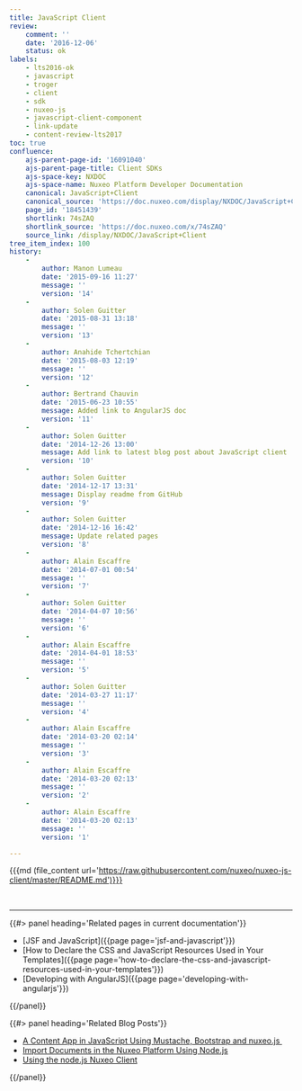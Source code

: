 ```yaml
---
title: JavaScript Client
review:
    comment: ''
    date: '2016-12-06'
    status: ok
labels:
    - lts2016-ok
    - javascript
    - troger
    - client
    - sdk
    - nuxeo-js
    - javascript-client-component
    - link-update
    - content-review-lts2017
toc: true
confluence:
    ajs-parent-page-id: '16091040'
    ajs-parent-page-title: Client SDKs
    ajs-space-key: NXDOC
    ajs-space-name: Nuxeo Platform Developer Documentation
    canonical: JavaScript+Client
    canonical_source: 'https://doc.nuxeo.com/display/NXDOC/JavaScript+Client'
    page_id: '18451439'
    shortlink: 74sZAQ
    shortlink_source: 'https://doc.nuxeo.com/x/74sZAQ'
    source_link: /display/NXDOC/JavaScript+Client
tree_item_index: 100
history:
    -
        author: Manon Lumeau
        date: '2015-09-16 11:27'
        message: ''
        version: '14'
    -
        author: Solen Guitter
        date: '2015-08-31 13:18'
        message: ''
        version: '13'
    -
        author: Anahide Tchertchian
        date: '2015-08-03 12:19'
        message: ''
        version: '12'
    -
        author: Bertrand Chauvin
        date: '2015-06-23 10:55'
        message: Added link to AngularJS doc
        version: '11'
    -
        author: Solen Guitter
        date: '2014-12-26 13:00'
        message: Add link to latest blog post about JavaScript client
        version: '10'
    -
        author: Solen Guitter
        date: '2014-12-17 13:31'
        message: Display readme from GitHub
        version: '9'
    -
        author: Solen Guitter
        date: '2014-12-16 16:42'
        message: Update related pages
        version: '8'
    -
        author: Alain Escaffre
        date: '2014-07-01 00:54'
        message: ''
        version: '7'
    -
        author: Solen Guitter
        date: '2014-04-07 10:56'
        message: ''
        version: '6'
    -
        author: Alain Escaffre
        date: '2014-04-01 18:53'
        message: ''
        version: '5'
    -
        author: Solen Guitter
        date: '2014-03-27 11:17'
        message: ''
        version: '4'
    -
        author: Alain Escaffre
        date: '2014-03-20 02:14'
        message: ''
        version: '3'
    -
        author: Alain Escaffre
        date: '2014-03-20 02:13'
        message: ''
        version: '2'
    -
        author: Alain Escaffre
        date: '2014-03-20 02:13'
        message: ''
        version: '1'

---
```

{{{md (file_content url='https://raw.githubusercontent.com/nuxeo/nuxeo-js-client/master/README.md')}}}

&nbsp;

* * *

<div class="row" data-equalizer data-equalize-on="medium"><div class="column medium-6">{{#> panel heading='Related pages in current documentation'}}

- [JSF and JavaScript]({{page page='jsf-and-javascript'}})
- [How to Declare the CSS and JavaScript Resources Used in Your Templates]({{page page='how-to-declare-the-css-and-javascript-resources-used-in-your-templates'}})
- [Developing with AngularJS]({{page page='developing-with-angularjs'}})

{{/panel}}</div><div class="column medium-6">{{#> panel heading='Related Blog Posts'}}

- [A Content App in JavaScript Using Mustache, Bootstrap and nuxeo.js&nbsp;](http://www.nuxeo.com/blog/developping-content-application-mustachejs-bootstrap-nuxeojs/)
- [Import Documents in the Nuxeo Platform Using Node.js](http://www.nuxeo.com/blog/import-documents-nuxeo-platform-using-node-js/)
- [Using the node.js Nuxeo Client](http://www.nuxeo.com/blog/nodejs-nuxeo-client/)

{{/panel}}</div></div>
